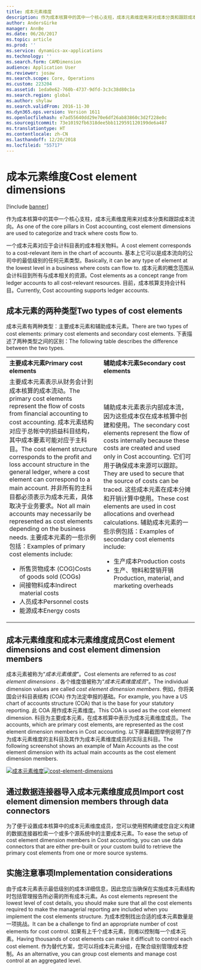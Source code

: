 ```yaml
---
title: 成本元素维度
description: 作为成本核算中的其中一个核心支柱，成本元素维度用来对成本分类和跟踪成本流向。
author: AndersGirke
manager: AnnBe
ms.date: 06/20/2017
ms.topic: article
ms.prod: ''
ms.service: dynamics-ax-applications
ms.technology: ''
ms.search.form: CAMDimension
audience: Application User
ms.reviewer: josaw
ms.search.scope: Core, Operations
ms.custom: 223204
ms.assetid: 1eda0e62-760b-4737-9dfd-3c3c38d80c1a
ms.search.region: global
ms.author: shylaw
ms.search.validFrom: 2016-11-30
ms.dyn365.ops.version: Version 1611
ms.openlocfilehash: e7ad55640dd29e70e6df26ab83860c3d2f228e0c
ms.sourcegitcommit: 73e10192fb6318dee5bb1129591120199de6a487
ms.translationtype: HT
ms.contentlocale: zh-CN
ms.lasthandoff: 12/20/2018
ms.locfileid: "55717"
---
```

# <a name="cost-element-dimensions"></a><span data-ttu-id="b2c72-103">成本元素维度</span><span class="sxs-lookup"><span data-stu-id="b2c72-103">Cost element dimensions</span></span>

[!include [banner](../includes/banner.md)]

<span data-ttu-id="b2c72-104">作为成本核算中的其中一个核心支柱，成本元素维度用来对成本分类和跟踪成本流向。</span><span class="sxs-lookup"><span data-stu-id="b2c72-104">As one of the core pillars in Cost accounting, cost element dimensions are used to categorize and track where costs flow to.</span></span> 

<span data-ttu-id="b2c72-105">一个成本元素对应于会计科目表的成本相关物料。</span><span class="sxs-lookup"><span data-stu-id="b2c72-105">A cost element corresponds to a cost-relevant item in the chart of accounts.</span></span> <span data-ttu-id="b2c72-106">基本上它可以是成本流向的公司中的最低级别的任何元素类型。</span><span class="sxs-lookup"><span data-stu-id="b2c72-106">Basically, it can be any type of element at the lowest level in a business where costs can flow to.</span></span> <span data-ttu-id="b2c72-107">成本元素的概念范围从会计科目到所有与成本相关的资源。</span><span class="sxs-lookup"><span data-stu-id="b2c72-107">Cost elements as a concept range from ledger accounts to all cost-relevant resources.</span></span> <span data-ttu-id="b2c72-108">目前，成本核算支持会计科目。</span><span class="sxs-lookup"><span data-stu-id="b2c72-108">Currently, Cost accounting supports ledger accounts.</span></span>

## <a name="two-types-of-cost-elements"></a><span data-ttu-id="b2c72-109">成本元素的两种类型</span><span class="sxs-lookup"><span data-stu-id="b2c72-109">Two types of cost elements</span></span>
<span data-ttu-id="b2c72-110">成本元素有两种类型：主要成本元素和辅助成本元素。</span><span class="sxs-lookup"><span data-stu-id="b2c72-110">There are two types of cost elements: primary cost elements and secondary cost elements.</span></span> <span data-ttu-id="b2c72-111">下表描述了两种类型之间的区别：</span><span class="sxs-lookup"><span data-stu-id="b2c72-111">The following table describes the difference between the two types.</span></span>

<table>
<colgroup>
<col width="50%" />
<col width="50%" />
</colgroup>
<tbody>
<tr class="odd">
<td><span data-ttu-id="b2c72-112"><strong>主要成本元素</strong></span><span class="sxs-lookup"><span data-stu-id="b2c72-112"><strong>Primary cost elements</strong></span></span></td>
<td><span data-ttu-id="b2c72-113"><strong>辅助成本元素</strong></span><span class="sxs-lookup"><span data-stu-id="b2c72-113"><strong>Secondary cost elements</strong></span></span></td>
</tr>
<tr class="even">
<td><span data-ttu-id="b2c72-114">主要成本元素表示从财务会计到成本核算的成本流动。</span><span class="sxs-lookup"><span data-stu-id="b2c72-114">The primary cost elements represent the flow of costs from financial accounting to cost accounting.</span></span> <span data-ttu-id="b2c72-115">成本元素结构对应于总帐中的损益科目结构，其中成本要素可能对应于主科目。</span><span class="sxs-lookup"><span data-stu-id="b2c72-115">The cost element structure corresponds to the profit and loss account structure in the general ledger, where a cost element can correspond to a main account.</span></span> <span data-ttu-id="b2c72-116">并非所有的主科目都必须表示为成本元素，具体取决于业务要求。</span><span class="sxs-lookup"><span data-stu-id="b2c72-116">Not all main accounts may necessarily be represented as cost elements depending on the business needs.</span></span> <span data-ttu-id="b2c72-117">主要成本元素的一些示例包括：</span><span class="sxs-lookup"><span data-stu-id="b2c72-117">Examples of primary cost elements include:</span></span>
<ul>
<li><span data-ttu-id="b2c72-118">所售货物成本 (COG)</span><span class="sxs-lookup"><span data-stu-id="b2c72-118">Costs of goods sold (COGs)</span></span></li>
<li><span data-ttu-id="b2c72-119">间接物料成本</span><span class="sxs-lookup"><span data-stu-id="b2c72-119">Indirect material costs</span></span></li>
<li><span data-ttu-id="b2c72-120">人员成本</span><span class="sxs-lookup"><span data-stu-id="b2c72-120">Personnel costs</span></span></li>
<li><span data-ttu-id="b2c72-121">能源成本</span><span class="sxs-lookup"><span data-stu-id="b2c72-121">Energy costs</span></span></li>
</ul></td>
<td><span data-ttu-id="b2c72-122">辅助成本元素表示内部成本流，因为这些成本仅在成本核算中创建和使用。</span><span class="sxs-lookup"><span data-stu-id="b2c72-122">The secondary cost elements represent the flow of costs internally because these costs are created and used only in Cost accounting.</span></span> <span data-ttu-id="b2c72-123">它们可用于确保成本来源可以跟踪。</span><span class="sxs-lookup"><span data-stu-id="b2c72-123">They are used to secure that the source of costs can be traced.</span></span> <span data-ttu-id="b2c72-124">这些成本元素在成本分摊和开销计算中使用。</span><span class="sxs-lookup"><span data-stu-id="b2c72-124">These cost elements are used in cost allocations and overhead calculations.</span></span> <span data-ttu-id="b2c72-125">辅助成本元素的一些示例包括：</span><span class="sxs-lookup"><span data-stu-id="b2c72-125">Examples of secondary cost elements include:</span></span>
<ul>
<li><span data-ttu-id="b2c72-126">生产成本</span><span class="sxs-lookup"><span data-stu-id="b2c72-126">Production costs</span></span></li>
<li><span data-ttu-id="b2c72-127">生产、物料和营销开销</span><span class="sxs-lookup"><span data-stu-id="b2c72-127">Production, material, and marketing overheads</span></span></li>
</ul></td>
</tr>
</tbody>
</table>

## <a name="cost-element-dimensions-and-cost-element-dimension-members"></a><span data-ttu-id="b2c72-128">成本元素维度和成本元素维度成员</span><span class="sxs-lookup"><span data-stu-id="b2c72-128">Cost element dimensions and cost element dimension members</span></span>
<span data-ttu-id="b2c72-129">成本元素被称为“*成本元素维度*”。</span><span class="sxs-lookup"><span data-stu-id="b2c72-129">Cost elements are referred to as *cost element dimensions* .</span></span> <span data-ttu-id="b2c72-130">各个维度值被称为“*成本元素维度成员*”。</span><span class="sxs-lookup"><span data-stu-id="b2c72-130">The individual dimension values are called *cost element dimension members*.</span></span> <span data-ttu-id="b2c72-131">例如，你将美国会计科目表结构 (COA) 作为法定申报的基础。</span><span class="sxs-lookup"><span data-stu-id="b2c72-131">For example, you have a US chart of accounts structure (COA) that is the base for your statutory reporting.</span></span> <span data-ttu-id="b2c72-132">此 COA 用作成本元素维度。</span><span class="sxs-lookup"><span data-stu-id="b2c72-132">This COA is used as the cost element dimension.</span></span> <span data-ttu-id="b2c72-133">科目为主要成本元素，在成本核算中表示为成本元素维度成员。</span><span class="sxs-lookup"><span data-stu-id="b2c72-133">The accounts, which are primary cost elements, are represented as the cost element dimension members in Cost accounting.</span></span> <span data-ttu-id="b2c72-134">以下屏幕截图举例说明了作为成本元素维度的主科目及其作为成本元素维度成员的实际主科目。</span><span class="sxs-lookup"><span data-stu-id="b2c72-134">The following screenshot shows an example of Main Accounts as the cost element dimension with its actual main accounts as the cost element dimension members.</span></span> 

<span data-ttu-id="b2c72-135">[![成本元素维度](./media/cost-element-dimensions.png)](./media/cost-element-dimensions.png)</span><span class="sxs-lookup"><span data-stu-id="b2c72-135">[![cost-element-dimensions](./media/cost-element-dimensions.png)](./media/cost-element-dimensions.png)</span></span>

## <a name="import-cost-element-dimension-members-through-data-connectors"></a><span data-ttu-id="b2c72-136">通过数据连接器导入成本元素维度成员</span><span class="sxs-lookup"><span data-stu-id="b2c72-136">Import cost element dimension members through data connectors</span></span>
<span data-ttu-id="b2c72-137">为了便于设置成本核算中的成本元素维度成员，您可以使用预构建或您自定义构建的数据连接器检索一个或多个源系统中的主要成本元素。</span><span class="sxs-lookup"><span data-stu-id="b2c72-137">To ease the setup of cost element dimension members in Cost accounting, you can use data connectors that are either pre-built or your custom build to retrieve the primary cost elements from one or more source systems.</span></span>

## <a name="implementation-considerations"></a><span data-ttu-id="b2c72-138">实施注意事项</span><span class="sxs-lookup"><span data-stu-id="b2c72-138">Implementation considerations</span></span>
<span data-ttu-id="b2c72-139">由于成本元素表示最低级别的成本详细信息，因此您应当确保在实施成本元素结构时包括管理报告所必需的所有成本元素。</span><span class="sxs-lookup"><span data-stu-id="b2c72-139">As cost elements represent the lowest level of cost details, you should make sure that all the cost elements required to make the managerial reporting are included when you implement the cost elements structure.</span></span> <span data-ttu-id="b2c72-140">为成本控制找出合适的成本元素数量是一项挑战。</span><span class="sxs-lookup"><span data-stu-id="b2c72-140">It can be a challenge to find an appropriate number of cost elements for cost control.</span></span> <span data-ttu-id="b2c72-141">如果有上千个成本元素，则难以控制每一个成本元素。</span><span class="sxs-lookup"><span data-stu-id="b2c72-141">Having thousands of cost elements can make it difficult to control each cost element.</span></span> <span data-ttu-id="b2c72-142">作为替代方案，您可以将成本元素分组，在聚合级别管理成本控制。</span><span class="sxs-lookup"><span data-stu-id="b2c72-142">As an alternative, you can group cost elements and manage cost control at an aggregated level.</span></span>



